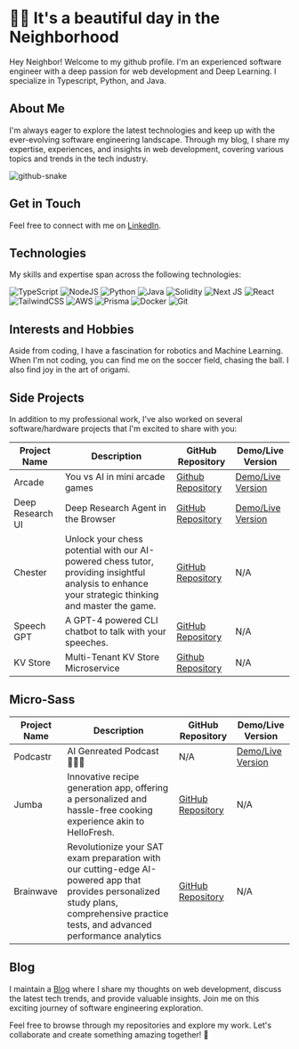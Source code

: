 # 👋🏾 It's a beautiful day in the Neighborhood

Hey Neighbor! Welcome to my github profile. I'm an experienced software engineer with a deep passion for web development and Deep Learning. I specialize in Typescript, Python, and Java.

## About Me

I'm always eager to explore the latest technologies and keep up with the ever-evolving software engineering landscape. Through my blog, I share my expertise, experiences, and insights in web development, covering various topics and trends in the tech industry.

<picture>
  <source media="(prefers-color-scheme: dark)" srcset="github-snake-dark.svg" />
  <source media="(prefers-color-scheme: light)" srcset="github-snake.svg" />
  <img alt="github-snake" src="github-snake.svg" />
</picture>

## Get in Touch

Feel free to connect with me on [LinkedIn](https://www.linkedin.com/in/david-ojo-66a12a147/).

## Technologies

My skills and expertise span across the following technologies:

![TypeScript](https://img.shields.io/badge/typescript-%23007ACC.svg?style=for-the-badge&logo=typescript&logoColor=white) ![NodeJS](https://img.shields.io/badge/node.js-6DA55F?style=for-the-badge&logo=node.js&logoColor=white) ![Python](https://img.shields.io/badge/python-3670A0?style=for-the-badge&logo=python&logoColor=ffdd54) ![Java](https://img.shields.io/badge/java-%23ED8B00.svg?style=for-the-badge&logo=openjdk&logoColor=white) ![Solidity](https://img.shields.io/badge/Solidity-%23363636.svg?style=for-the-badge&logo=solidity&logoColor=white) ![Next JS](https://img.shields.io/badge/Next-black?style=for-the-badge&logo=next.js&logoColor=white) ![React](https://img.shields.io/badge/react-%2320232a.svg?style=for-the-badge&logo=react&logoColor=%2361DAFB) ![TailwindCSS](https://img.shields.io/badge/tailwindcss-%2338B2AC.svg?style=for-the-badge&logo=tailwind-css&logoColor=white) ![AWS](https://img.shields.io/badge/AWS-%23FF9900.svg?style=for-the-badge&logo=amazon-aws&logoColor=white) ![Prisma](https://img.shields.io/badge/Prisma-3982CE?style=for-the-badge&logo=Prisma&logoColor=white) ![Docker](https://img.shields.io/badge/docker-%230db7ed.svg?style=for-the-badge&logo=docker&logoColor=white) ![Git](https://img.shields.io/badge/git-%23F05033.svg?style=for-the-badge&logo=git&logoColor=white)

## Interests and Hobbies

Aside from coding, I have a fascination for robotics and Machine Learning. When I'm not coding, you can find me on the soccer field, chasing the ball. I also find joy in the art of origami.


## Side Projects

In addition to my professional work, I've also worked on several software/hardware projects that I'm excited to share with you:

| Project Name | Description | GitHub Repository | Demo/Live Version |
|--------------|-------------|-------------------|-------------------|
| Arcade    | You vs AI in mini arcade games | [Github Repository](https://github.com/conceptcodes/arcade) | [Demo/Live Version](https://arcade.conceptcodes.dev) |
| Deep Research UI    | Deep Research Agent in the Browser | [GitHub Repository](https://github.com/conceptcodes/deep-research-ui) | [Demo/Live Version](https://deep-research.conceptcodes.dev) |
| Chester   | Unlock your chess potential with our AI-powered chess tutor, providing insightful analysis to enhance your strategic thinking and master the game. | [GitHub Repository](https://github.com/conceptcodes/chester) | N/A
| Speech GPT | A GPT-4 powered CLI chatbot to talk with your speeches. | [GitHub Repository](https://github.com/ConceptCodes?tab=repositories&q=speech-gpt&type=&language=&sort=) | N/A
| KV Store   | Multi-Tenant KV Store Microservice | [Github Repository](https://github.com/ConceptCodes/kv-store-go) | N/A 

## Micro-Sass
| Project Name | Description | GitHub Repository | Demo/Live Version |
|--------------|-------------|-------------------|-------------------|
| Podcastr         | AI Genreated Podcast 🤷🏾‍♂️ | N/A | [Demo/Live Version](https://podcastr.app) |
| Jumba        |  Innovative recipe generation app, offering a personalized and hassle-free cooking experience akin to HelloFresh.| [GitHub Repository](https://github.com/todo-labs/jumba) | N/A
| Brainwave    | Revolutionize your SAT exam preparation with our cutting-edge AI-powered app that provides personalized study plans, comprehensive practice tests, and advanced performance analytics | [GitHub Repository](https://github.com/todo-labs/brainwave) | N/A

## Blog

I maintain a [Blog](https://blogr.conceptcodes.dev) where I share my thoughts on web development, discuss the latest tech trends, and provide valuable insights. Join me on this exciting journey of software engineering exploration.

<!-- BLOGPOSTS:START -->
<!-- BLOGPOSTS:END -->

Feel free to browse through my repositories and explore my work. Let's collaborate and create something amazing together! 🚀
